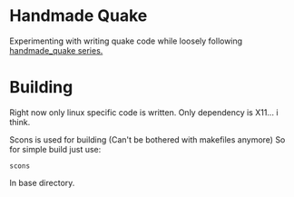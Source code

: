 # Handmade Quake

Experimenting with writing quake code while loosely following [handmade_quake series.](https://www.youtube.com/playlist?list=PLBKDuv-qJpTbCsXHsxcoSSsMarnfyNhHF)

# Building

Right now only linux specific code is written.
Only dependency is X11... i think.

Scons is used for building (Can't be bothered with makefiles anymore)
So for simple build just use:
```
scons
```
In base directory.
